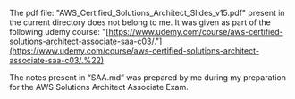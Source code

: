 The pdf file: "AWS_Certified_Solutions_Architect_Slides_v15.pdf" present in the current directory does not belong to me. It was given as part of the following udemy course: "[https://www.udemy.com/course/aws-certified-solutions-architect-associate-saa-c03/."](https://www.udemy.com/course/aws-certified-solutions-architect-associate-saa-c03/.%22)

The notes present in “SAA.md” was prepared by me during my preparation for the AWS Solutions Architect Associate Exam.